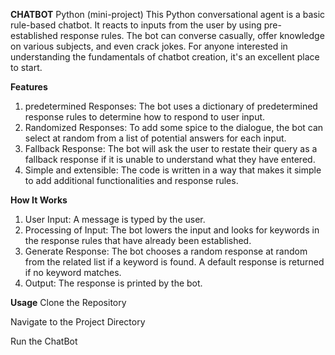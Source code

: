 **CHATBOT**
Python (mini-project)
This Python conversational agent is a basic rule-based chatbot. It reacts to inputs from the user by using pre-established response rules. The bot can converse casually, offer knowledge on various subjects, and even crack jokes. For anyone interested in understanding the fundamentals of chatbot creation, it's an excellent place to start.


**Features**
1. predetermined Responses: The bot uses a dictionary of predetermined response rules to determine how to respond to user input.
2. Randomized Responses: To add some spice to the dialogue, the bot can select at random from a list of potential answers for each input.
3. Fallback Response: The bot will ask the user to restate their query as a fallback response if it is unable to understand what they have entered.
4. Simple and extensible: The code is written in a way that makes it simple to add additional functionalities and response rules.


**How It Works**
1. User Input: A message is typed by the user.
2. Processing of Input: The bot lowers the input and looks for keywords in the response rules that have already been established.
3. Generate Response: The bot chooses a random response at random from the related list if a keyword is found. A default response is returned if no keyword matches.
4. Output: The response is printed by the bot.


**Usage**
Clone the Repository

Navigate to the Project Directory

Run the ChatBot

